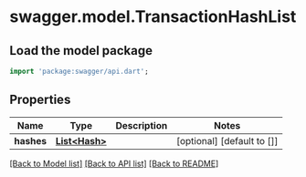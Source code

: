 # swagger.model.TransactionHashList

## Load the model package
```dart
import 'package:swagger/api.dart';
```

## Properties
Name | Type | Description | Notes
------------ | ------------- | ------------- | -------------
**hashes** | [**List&lt;Hash&gt;**](Hash.md) |  | [optional] [default to []]

[[Back to Model list]](../README.md#documentation-for-models) [[Back to API list]](../README.md#documentation-for-api-endpoints) [[Back to README]](../README.md)


